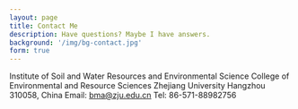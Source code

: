 ```yaml
---
layout: page
title: Contact Me
description: Have questions? Maybe I have answers.
background: '/img/bg-contact.jpg'
form: true
---
```




Institute of Soil and Water Resources and Environmental Science
College of Environmental and Resource Sciences
Zhejiang University
Hangzhou 310058, China
Email: bma@zju.edu.cn
Tel: 86-571-88982756

